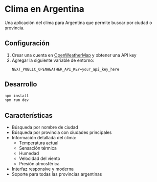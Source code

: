 # Clima en Argentina

Una aplicación del clima para Argentina que permite buscar por ciudad o provincia.

## Configuración

1. Crear una cuenta en [OpenWeatherMap](https://openweathermap.org/) y obtener una API key
2. Agregar la siguiente variable de entorno:
   ```
   NEXT_PUBLIC_OPENWEATHER_API_KEY=your_api_key_here
   ```

## Desarrollo

```bash
npm install
npm run dev
```

## Características

- Búsqueda por nombre de ciudad
- Búsqueda por provincia con ciudades principales
- Información detallada del clima:
  - Temperatura actual
  - Sensación térmica
  - Humedad
  - Velocidad del viento
  - Presión atmosférica
- Interfaz responsive y moderna
- Soporte para todas las provincias argentinas

